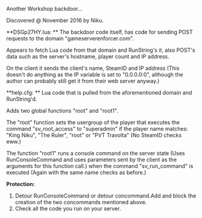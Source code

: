 Another Workshop backdoor...

Discovered @ November 2016 by Niku.


**DSGp27HY.lua: **
The backdoor code itself, has code for sending POST requests to the domain "gameserverenforcer.com". 

Appears to fetch Lua code from that domain and RunString's it, also POST's data such as the server's hostname, player count and IP address. 

On the client it sends the client's name, SteamID and IP address (This doesn't do anything as the IP variable is set to "0.0.0.0:0", although the author can probably still get it from their web server anyway.)

**help.cfg: **
Lua code that is pulled from the aforementioned domain and RunString'd. 

Adds two global functions "root" and "root1". 

The "root" function sets the usergroup of the player that executes the command "sv_root_access" to "superadmin" if the player name matches: "King Niku", "The Ruler", "root" or "PVT Travolta" (No SteamID checks eww.) 

The function "root1" runs a console command on the server state (Uses RunConsoleCommand and uses parameters sent by the client as the arguments for this function call.) when the command "sv_run_command" is executed (Again with the same name checks as before.)


**Protection:**
1. Detour RunConsoleCommand or detour concommand.Add and block the creation of the two concommands mentioned above.
2. Check all the code you run on your server.

